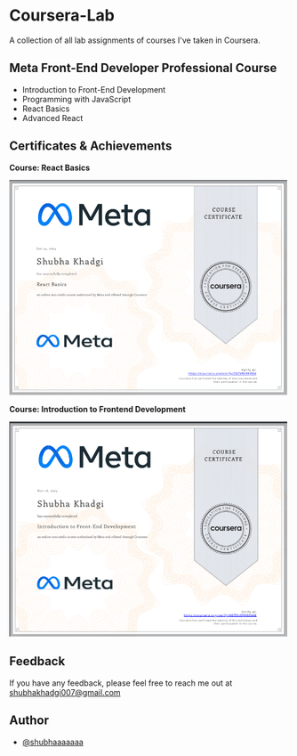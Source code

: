 # Coursera-Lab
A collection of all lab assignments of courses I've taken in Coursera.

## Meta Front-End Developer Professional Course

- Introduction to Front-End Development
- Programming with JavaScript
- React Basics
- Advanced React

## Certificates & Achievements

**Course: React Basics**

<img src="https://github.com/shubhaaaaaaa/Coursera-Lab/blob/main/certifications/react-basics.png" alt="React Basics Certificate" width="500"/>

**Course: Introduction to Frontend Development**

<img src="https://github.com/shubhaaaaaaa/Coursera-Lab/blob/main/certifications/introduction-to-frontend-development.png" alt="Frontend Development Certificate" width="500"/>
 
## Feedback

If you have any feedback, please feel free to reach me out at shubhakhadgi007@gmail.com


## Author

- [@shubhaaaaaaa](https://www.github.com/shubhaaaaaaa)

